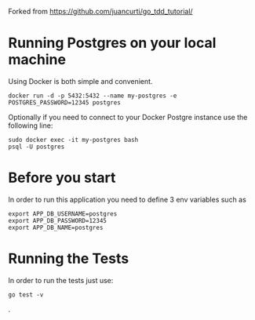 Forked from https://github.com/juancurti/go_tdd_tutorial/

# Running Postgres on your local machine
Using Docker is both simple and convenient. 

    docker run -d -p 5432:5432 --name my-postgres -e POSTGRES_PASSWORD=12345 postgres

Optionally if you need to connect to your Docker Postgre instance use the following line: 

    sudo docker exec -it my-postgres bash
    psql -U postgres

# Before you start
In order to run this application you need to define 3 env variables such as

    export APP_DB_USERNAME=postgres
    export APP_DB_PASSWORD=12345
    export APP_DB_NAME=postgres


# Running the Tests
In order to run the tests just use:

    go test -v

.